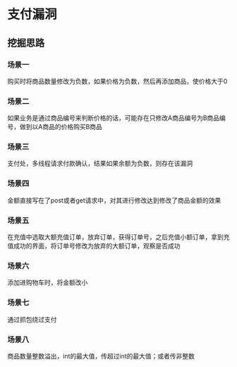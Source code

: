 # 支付漏洞

## 挖掘思路

### 场景一

购买时将商品数量修改为负数，如果价格为负数，然后再添加商品，使价格大于0

### 场景二

如果业务是通过商品编号来判断价格的话，可能存在只修改A商品编号为B商品编号，做到以A商品的价格购买B商品

### 场景三

支付处，多线程请求付款确认，结果如果余额为负数，则存在该漏洞

### 场景四

金额直接写在了post或者get请求中，对其进行修改达到修改了商品金额的效果

### 场景五

在充值中选取大额充值订单，放弃订单，获得订单号，之后充值小额订单，拿到充值成功的界面，将订单号修改为放弃的大额订单，观察是否成功

### 场景六

添加进购物车时，将金额改小

### 场景七

通过抓包绕过支付

### 场景八

商品数量整数溢出，int的最大值，传超过int的最大值；或者传非整数